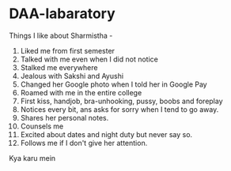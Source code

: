 # DAA-labaratory

Things I like about Sharmistha - 

1. Liked me from first semester
2. Talked with me even when I did not notice
3. Stalked me everywhere
4. Jealous with Sakshi and Ayushi
5. Changed her Google photo when I told her in Google Pay
6. Roamed with me in the entire college
7. First kiss, handjob, bra-unhooking, pussy, boobs and foreplay
8. Notices every bit, ans asks for sorry when I tend to go away.
9. Shares her personal notes.
10. Counsels me 
11. Excited about dates and night duty but never say so.
12. Follows me if I don't give her attention. 

Kya karu mein 
